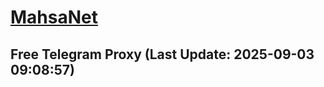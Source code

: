 
# [MahsaNet](https://t.me/mahsa_net)
## Free Telegram Proxy (Last Update: 2025-09-03 09:08:57)

    